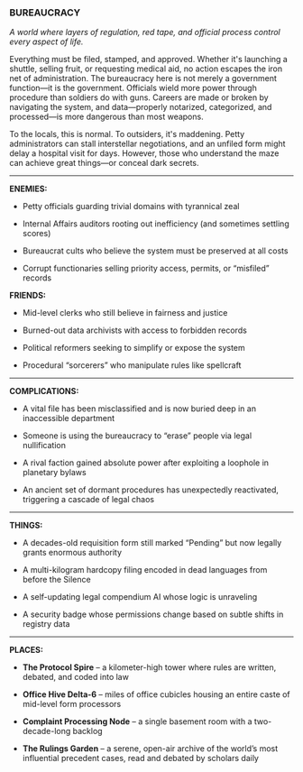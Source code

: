 ### **BUREAUCRACY**

_A world where layers of regulation, red tape, and official process control every aspect of life._

Everything must be filed, stamped, and approved. Whether it's launching a shuttle, selling fruit, or requesting medical aid, no action escapes the iron net of administration. The bureaucracy here is not merely a government function—it is the government. Officials wield more power through procedure than soldiers do with guns. Careers are made or broken by navigating the system, and data—properly notarized, categorized, and processed—is more dangerous than most weapons.

To the locals, this is normal. To outsiders, it's maddening. Petty administrators can stall interstellar negotiations, and an unfiled form might delay a hospital visit for days. However, those who understand the maze can achieve great things—or conceal dark secrets.

---

**ENEMIES:**

- Petty officials guarding trivial domains with tyrannical zeal
    
- Internal Affairs auditors rooting out inefficiency (and sometimes settling scores)
    
- Bureaucrat cults who believe the system must be preserved at all costs
    
- Corrupt functionaries selling priority access, permits, or “misfiled” records
    

**FRIENDS:**

- Mid-level clerks who still believe in fairness and justice
    
- Burned-out data archivists with access to forbidden records
    
- Political reformers seeking to simplify or expose the system
    
- Procedural “sorcerers” who manipulate rules like spellcraft
    

---

**COMPLICATIONS:**

- A vital file has been misclassified and is now buried deep in an inaccessible department
    
- Someone is using the bureaucracy to “erase” people via legal nullification
    
- A rival faction gained absolute power after exploiting a loophole in planetary bylaws
    
- An ancient set of dormant procedures has unexpectedly reactivated, triggering a cascade of legal chaos
    

---

**THINGS:**

- A decades-old requisition form still marked “Pending” but now legally grants enormous authority
    
- A multi-kilogram hardcopy filing encoded in dead languages from before the Silence
    
- A self-updating legal compendium AI whose logic is unraveling
    
- A security badge whose permissions change based on subtle shifts in registry data
    

---

**PLACES:**

- **The Protocol Spire** – a kilometer-high tower where rules are written, debated, and coded into law
    
- **Office Hive Delta-6** – miles of office cubicles housing an entire caste of mid-level form processors
    
- **Complaint Processing Node** – a single basement room with a two-decade-long backlog
    
- **The Rulings Garden** – a serene, open-air archive of the world’s most influential precedent cases, read and debated by scholars daily